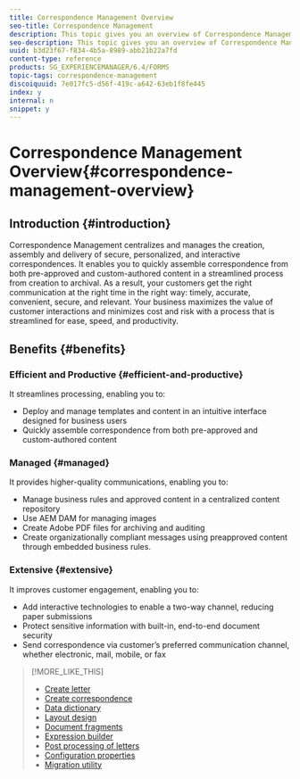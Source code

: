 ```yaml
---
title: Correspondence Management Overview
seo-title: Correspondence Management
description: This topic gives you an overview of Correspondence Management.
seo-description: This topic gives you an overview of Correspondence Management.
uuid: b3d23f67-f834-4b5a-8989-abb21b22a7fd
content-type: reference
products: SG_EXPERIENCEMANAGER/6.4/FORMS
topic-tags: correspondence-management
discoiquuid: 7e017fc5-d56f-419c-a642-63eb1f8fe445
index: y
internal: n
snippet: y
---
```


# Correspondence Management Overview{#correspondence-management-overview}

## Introduction {#introduction}

Correspondence Management centralizes and manages the creation, assembly and delivery of secure, personalized, and interactive correspondences. It enables you to quickly assemble correspondence from both pre-approved and custom-authored content in a streamlined process from creation to archival. As a result, your customers get the right communication at the right time in the right way: timely, accurate, convenient, secure, and relevant. Your business maximizes the value of customer interactions and minimizes cost and risk with a process that is streamlined for ease, speed, and productivity.

## Benefits {#benefits}

### Efficient and Productive {#efficient-and-productive}

It streamlines processing, enabling you to:

* Deploy and manage templates and content in an intuitive interface designed for business users
* Quickly assemble correspondence from both pre-approved and custom-authored content

### Managed {#managed}

It provides higher-quality communications, enabling you to:

* Manage business rules and approved content in a centralized content repository
* Use AEM DAM for managing images
* Create Adobe PDF files for archiving and auditing
* Create organizationally compliant messages using preapproved content through embedded business rules.

### Extensive {#extensive}

It improves customer engagement, enabling you to:

* Add interactive technologies to enable a two-way channel, reducing paper submissions
* Protect sensitive information with built-in, end-to-end document security
* Send correspondence via customer’s preferred communication channel, whether electronic, mail, mobile, or fax

>[!MORE_LIKE_THIS]
>
>* [Create letter](../../forms/using/create-letter.md)
>* [Create correspondence](../../forms/using/create-correspondence.md)
>* [Data dictionary](../../forms/using/data-dictionary.md)
>* [Layout design](../../forms/using/layout-design-details.md)
>* [Document fragments](../../forms/using/document-fragments.md)
>* [Expression builder](../../forms/using/expression-builder.md)
>* [Post processing of letters](../../forms/using/submit-letter-topostprocess.md)
>* [Configuration properties](../../forms/using/cm-configuration-properties.md)
>* [Migration utility](/forms/using/cm-migration-utility)

